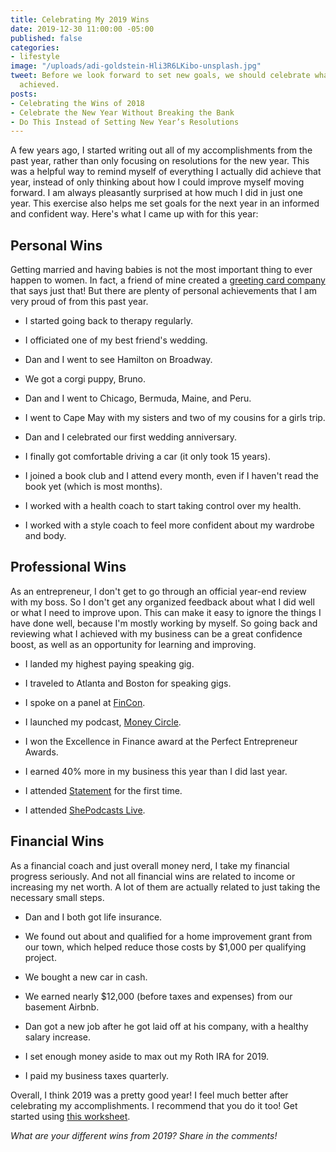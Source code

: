 ```yaml
---
title: Celebrating My 2019 Wins
date: 2019-12-30 11:00:00 -05:00
published: false
categories:
- lifestyle
image: "/uploads/adi-goldstein-Hli3R6LKibo-unsplash.jpg"
tweet: Before we look forward to set new goals, we should celebrate what we've already
  achieved.
posts:
- Celebrating the Wins of 2018
- Celebrate the New Year Without Breaking the Bank
- Do This Instead of Setting New Year’s Resolutions
---
```


A few years ago, I started writing out all of my accomplishments from the past year, rather than only focusing on resolutions for the new year. This was a helpful way to remind myself of everything I actually did achieve that year, instead of only thinking about how I could improve myself moving forward. I am always pleasantly surprised at how much I did in just one year. This exercise also helps me set goals for the next year in an informed and confident way. Here's what I came up with for this year:

## Personal Wins

Getting married and having babies is not the most important thing to ever happen to women. In fact, a friend of mine created a [greeting card company](https://stefanieoconnell.com/statement-cards) that says just that! But there are plenty of personal achievements that I am very proud of from this past year. 

* I started going back to therapy regularly.

* I officiated one of my best friend's wedding.

* Dan and I went to see Hamilton on Broadway.

* We got a corgi puppy, Bruno.

* Dan and I went to Chicago, Bermuda, Maine, and Peru.

* I went to Cape May with my sisters and two of my cousins for a girls trip.

* Dan and I celebrated our first wedding anniversary.

* I finally got comfortable driving a car (it only took 15 years).

* I joined a book club and I attend every month, even if I haven't read the book yet (which is most months).

* I worked with a health coach to start taking control over my health.

* I worked with a style coach to feel more confident about my wardrobe and body.

## Professional Wins

As an entrepreneur, I don't get to go through an official year-end review with my boss. So I don't get any organized feedback about what I did well or what I need to improve upon. This can make it easy to ignore the things I have done well, because I'm mostly working by myself. So going back and reviewing what I achieved with my business can be a great confidence boost, as well as an opportunity for learning and improving.

* I landed my highest paying speaking gig.

* I traveled to Atlanta and Boston for speaking gigs.

* I spoke on a panel at [FinCon](https://finconexpo.com/).

* I launched my podcast, [Money Circle](https://www.maggiegermano.com/podcast/).

* I won the Excellence in Finance award at the Perfect Entrepreneur Awards.

* I earned 40% more in my business this year than I did last year.

* I attended [Statement](https://www.statementevent.co/) for the first time.

* I attended [ShePodcasts Live](https://www.shepodcasts.live/).

## Financial Wins

As a financial coach and just overall money nerd, I take my financial progress seriously. And not all financial wins are related to income or increasing my net worth. A lot of them are actually related to just taking the necessary small steps.

* Dan and I both got life insurance.

* We found out about and qualified for a home improvement grant from our town, which helped reduce those costs by $1,000 per qualifying project.

* We bought a new car in cash.

* We earned nearly $12,000 (before taxes and expenses) from our basement Airbnb.

* Dan got a new job after he got laid off at his company, with a healthy salary increase.

* I set enough money aside to max out my Roth IRA for 2019.

* I paid my business taxes quarterly.

Overall, I think 2019 was a pretty good year! I feel much better after celebrating my accomplishments. I recommend that you do it too! Get started using [this worksheet](https://www.dropbox.com/s/e43ofu3r8mbx1r8/Celebrating2019.pdf?dl=0).

*What are your different wins from 2019? Share in the comments!*